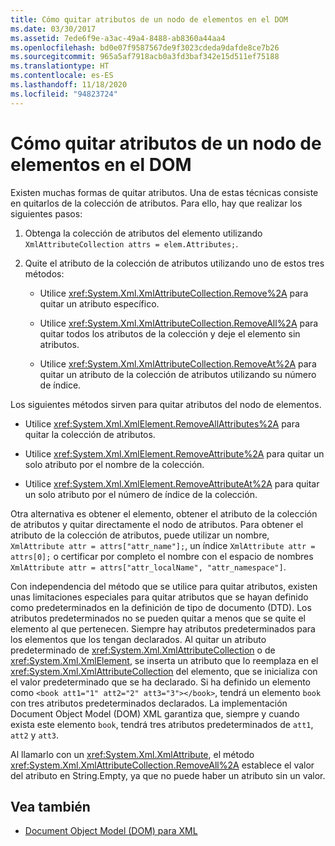 ```yaml
---
title: Cómo quitar atributos de un nodo de elementos en el DOM
ms.date: 03/30/2017
ms.assetid: 7ede6f9e-a3ac-49a4-8488-ab8360a44aa4
ms.openlocfilehash: bd0e07f9587567de9f3023cdeda9dafde8ce7b26
ms.sourcegitcommit: 965a5af7918acb0a3fd3baf342e15d511ef75188
ms.translationtype: HT
ms.contentlocale: es-ES
ms.lasthandoff: 11/18/2020
ms.locfileid: "94823724"
---
```

# <a name="removing-attributes-from-an-element-node-in-the-dom"></a>Cómo quitar atributos de un nodo de elementos en el DOM
Existen muchas formas de quitar atributos. Una de estas técnicas consiste en quitarlos de la colección de atributos. Para ello, hay que realizar los siguientes pasos:  
  
1. Obtenga la colección de atributos del elemento utilizando `XmlAttributeCollection attrs = elem.Attributes;`.  
  
2. Quite el atributo de la colección de atributos utilizando uno de estos tres métodos:  
  
    - Utilice <xref:System.Xml.XmlAttributeCollection.Remove%2A> para quitar un atributo específico.  
  
    - Utilice <xref:System.Xml.XmlAttributeCollection.RemoveAll%2A> para quitar todos los atributos de la colección y deje el elemento sin atributos.  
  
    - Utilice <xref:System.Xml.XmlAttributeCollection.RemoveAt%2A> para quitar un atributo de la colección de atributos utilizando su número de índice.  
  
 Los siguientes métodos sirven para quitar atributos del nodo de elementos.  
  
- Utilice <xref:System.Xml.XmlElement.RemoveAllAttributes%2A> para quitar la colección de atributos.  
  
- Utilice <xref:System.Xml.XmlElement.RemoveAttribute%2A> para quitar un solo atributo por el nombre de la colección.  
  
- Utilice <xref:System.Xml.XmlElement.RemoveAttributeAt%2A> para quitar un solo atributo por el número de índice de la colección.  
  
 Otra alternativa es obtener el elemento, obtener el atributo de la colección de atributos y quitar directamente el nodo de atributos. Para obtener el atributo de la colección de atributos, puede utilizar un nombre, `XmlAttribute attr = attrs["attr_name"];`, un índice `XmlAttribute attr = attrs[0];` o certificar por completo el nombre con el espacio de nombres `XmlAttribute attr = attrs["attr_localName", "attr_namespace"]`.  
  
 Con independencia del método que se utilice para quitar atributos, existen unas limitaciones especiales para quitar atributos que se hayan definido como predeterminados en la definición de tipo de documento (DTD). Los atributos predeterminados no se pueden quitar a menos que se quite el elemento al que pertenecen. Siempre hay atributos predeterminados para los elementos que los tengan declarados. Al quitar un atributo predeterminado de <xref:System.Xml.XmlAttributeCollection> o de <xref:System.Xml.XmlElement>, se inserta un atributo que lo reemplaza en el <xref:System.Xml.XmlAttributeCollection> del elemento, que se inicializa con el valor predeterminado que se ha declarado. Si ha definido un elemento como `<book att1="1" att2="2" att3="3"></book>`, tendrá un elemento `book` con tres atributos predeterminados declarados. La implementación Document Object Model (DOM) XML garantiza que, siempre y cuando exista este elemento `book`, tendrá tres atributos predeterminados de `att1`, `att2` y `att3`.  
  
 Al llamarlo con un <xref:System.Xml.XmlAttribute>, el método <xref:System.Xml.XmlAttributeCollection.RemoveAll%2A> establece el valor del atributo en String.Empty, ya que no puede haber un atributo sin un valor.  
  
## <a name="see-also"></a>Vea también

- [Document Object Model (DOM) para XML](xml-document-object-model-dom.md)
